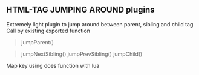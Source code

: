 ## HTML-TAG JUMPING AROUND plugins
Extremely light plugin to jump around between parent, sibling and child tag 
Call by existing exported function 

> jumpParent()

> jumpNextSibling()
> jumpPrevSibling()
> jumpChild()

Map key using does function with lua 
